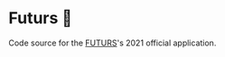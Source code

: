 # Futurs 🚀

Code source for the [FUTURS](https://www.etudiantsdelatech.org/futurs/)'s 2021 official application.
